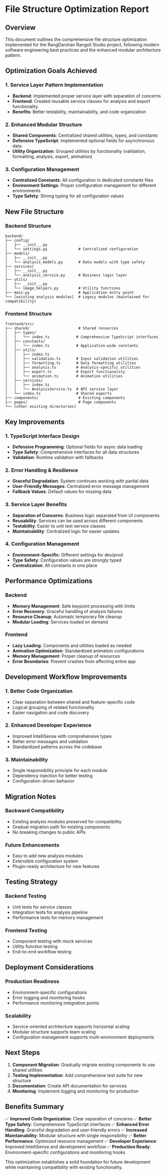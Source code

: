 # File Structure Optimization Report

## Overview
This document outlines the comprehensive file structure optimization implemented for the RangDarshan Rangoli Studio project, following modern software engineering best practices and the enhanced modular architecture pattern.

## Optimization Goals Achieved

### 1. Service Layer Pattern Implementation
- **Backend**: Implemented proper service layer with separation of concerns
- **Frontend**: Created reusable service classes for analysis and export functionality
- **Benefits**: Better testability, maintainability, and code organization

### 2. Enhanced Modular Structure
- **Shared Components**: Centralized shared utilities, types, and constants
- **Defensive TypeScript**: Implemented optional fields for asynchronous data
- **Utility Organization**: Grouped utilities by functionality (validation, formatting, analysis, export, animation)

### 3. Configuration Management
- **Centralized Constants**: All configuration in dedicated constants files
- **Environment Settings**: Proper configuration management for different environments
- **Type Safety**: Strong typing for all configuration values

## New File Structure

### Backend Structure
```
backend/
├── config/
│   ├── __init__.py
│   └── settings.py              # Centralized configuration
├── models/
│   ├── __init__.py
│   └── analysis_models.py       # Data models with type safety
├── services/
│   ├── __init__.py
│   └── analysis_service.py      # Business logic layer
├── utils/
│   ├── __init__.py
│   └── image_helpers.py         # Utility functions
├── main.py                      # Application entry point
└── [existing analysis modules]  # Legacy modules (maintained for compatibility)
```

### Frontend Structure
```
frontend/src/
├── shared/                      # Shared resources
│   ├── types/
│   │   └── index.ts            # Comprehensive TypeScript interfaces
│   ├── constants/
│   │   └── index.ts            # Application-wide constants
│   ├── utils/
│   │   ├── index.ts
│   │   ├── validation.ts       # Input validation utilities
│   │   ├── formatting.ts       # Data formatting utilities
│   │   ├── analysis.ts         # Analysis-specific utilities
│   │   ├── export.ts           # Export functionality
│   │   └── animation.ts        # Animation utilities
│   ├── services/
│   │   ├── index.ts
│   │   └── AnalysisService.ts  # API service layer
│   └── index.ts                # Shared exports
├── components/                  # Existing components
├── pages/                       # Page components
└── [other existing directories]
```

## Key Improvements

### 1. TypeScript Interface Design
- **Defensive Programming**: Optional fields for async data loading
- **Type Safety**: Comprehensive interfaces for all data structures
- **Validation**: Runtime validation with fallbacks

### 2. Error Handling & Resilience
- **Graceful Degradation**: System continues working with partial data
- **User-Friendly Messages**: Centralized error message management
- **Fallback Values**: Default values for missing data

### 3. Service Layer Benefits
- **Separation of Concerns**: Business logic separated from UI components
- **Reusability**: Services can be used across different components
- **Testability**: Easier to unit test service classes
- **Maintainability**: Centralized logic for easier updates

### 4. Configuration Management
- **Environment-Specific**: Different settings for dev/prod
- **Type Safety**: Configuration values are strongly typed
- **Centralization**: All constants in one place

## Performance Optimizations

### Backend
- **Memory Management**: Safe keypoint processing with limits
- **Error Recovery**: Graceful handling of analysis failures
- **Resource Cleanup**: Automatic temporary file cleanup
- **Modular Loading**: Services loaded on demand

### Frontend
- **Lazy Loading**: Components and utilities loaded as needed
- **Animation Optimization**: Standardized animation configurations
- **Memory Management**: Proper cleanup of resources
- **Error Boundaries**: Prevent crashes from affecting entire app

## Development Workflow Improvements

### 1. Better Code Organization
- Clear separation between shared and feature-specific code
- Logical grouping of related functionality
- Easier navigation and code discovery

### 2. Enhanced Developer Experience
- Improved IntelliSense with comprehensive types
- Better error messages and validation
- Standardized patterns across the codebase

### 3. Maintainability
- Single responsibility principle for each module
- Dependency injection for better testing
- Configuration-driven behavior

## Migration Notes

### Backward Compatibility
- Existing analysis modules preserved for compatibility
- Gradual migration path for existing components
- No breaking changes to public APIs

### Future Enhancements
- Easy to add new analysis modules
- Extensible configuration system
- Plugin-ready architecture for new features

## Testing Strategy

### Backend Testing
- Unit tests for service classes
- Integration tests for analysis pipeline
- Performance tests for memory management

### Frontend Testing
- Component testing with mock services
- Utility function testing
- End-to-end workflow testing

## Deployment Considerations

### Production Readiness
- Environment-specific configurations
- Error logging and monitoring hooks
- Performance monitoring integration points

### Scalability
- Service-oriented architecture supports horizontal scaling
- Modular structure supports team scaling
- Configuration management supports multi-environment deployments

## Next Steps

1. **Component Migration**: Gradually migrate existing components to use shared utilities
2. **Testing Implementation**: Add comprehensive test suite for new structure
3. **Documentation**: Create API documentation for services
4. **Monitoring**: Implement logging and monitoring for production

## Benefits Summary

✅ **Improved Code Organization**: Clear separation of concerns
✅ **Better Type Safety**: Comprehensive TypeScript interfaces
✅ **Enhanced Error Handling**: Graceful degradation and user-friendly errors
✅ **Increased Maintainability**: Modular structure with single responsibility
✅ **Better Performance**: Optimized resource management
✅ **Developer Experience**: Improved IntelliSense and development workflow
✅ **Production Ready**: Environment-specific configurations and monitoring hooks

This optimization establishes a solid foundation for future development while maintaining compatibility with existing functionality.